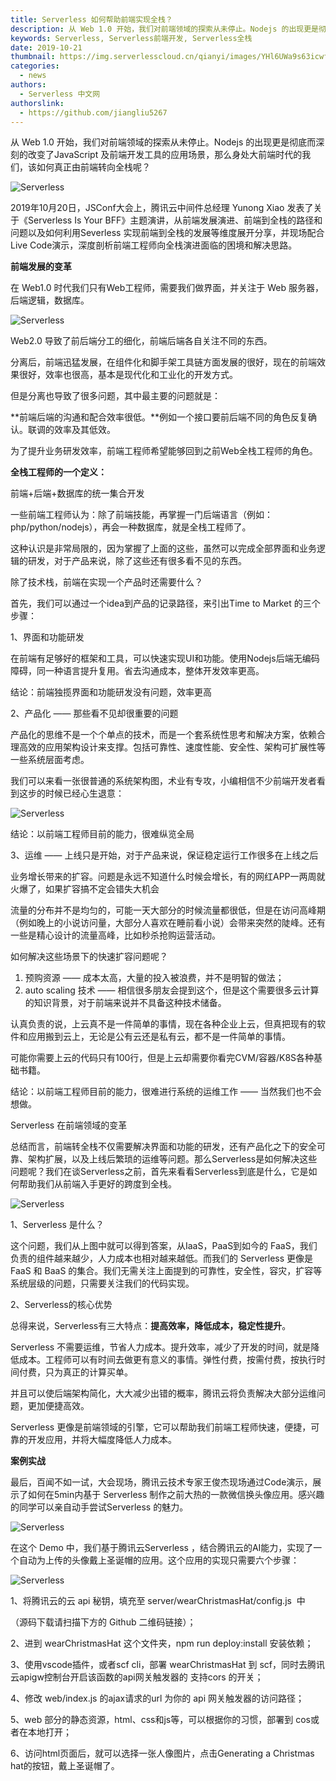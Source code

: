 ```yaml
---
title: Serverless 如何帮助前端实现全栈？
description: 从 Web 1.0 开始，我们对前端领域的探索从未停止。Nodejs 的出现更是彻底而深刻的改变了JavaScript 及前端开发工具的应用场景，那么身处大前端时代的我们，该如何真正由前端转向全栈呢？
keywords: Serverless, Serverless前端开发, Serverless全栈
date: 2019-10-21
thumbnail: https://img.serverlesscloud.cn/qianyi/images/YHl6UWa9s63icwfPNdpmT5N3Mas5icFEDQKNAJkwVpLm930RxFmIR7UTGh5anQFCUiam1T5Y8RRbnvaicGj8icGZzvw.jpg
categories: 
  - news
authors: 
  - Serverless 中文网
authorslink: 
  - https://github.com/jiangliu5267
---
```


从 Web 1.0 开始，我们对前端领域的探索从未停止。Nodejs 的出现更是彻底而深刻的改变了JavaScript 及前端开发工具的应用场景，那么身处大前端时代的我们，该如何真正由前端转向全栈呢？

![Serverless](https://img.serverlesscloud.cn/qianyi/images/YHl6UWa9s63icwfPNdpmT5N3Mas5icFEDQKNAJkwVpLm930RxFmIR7UTGh5anQFCUiam1T5Y8RRbnvaicGj8icGZzvw.jpg)

2019年10月20日，JSConf大会上，腾讯云中间件总经理 Yunong Xiao 发表了关于《Serverless Is Your BFF》主题演讲，从前端发展演进、前端到全栈的路径和问题以及如何利用Severless 实现前端到全栈的发展等维度展开分享，并现场配合Live Code演示，深度剖析前端工程师向全栈演进面临的困境和解决思路。

**前端发展的变革**

在 Web1.0 时代我们只有Web工程师，需要我们做界面，并关注于 Web 服务器，后端逻辑，数据库。

![Serverless](https://img.serverlesscloud.cn/qianyi/images/YHl6UWa9s63icwfPNdpmT5N3Mas5icFEDQ9fbmhNmjTicM2geibhMhGh7w4tkOQNp4SfEmsR4ia8iaq2Xqj3XLuMfvyw.jpg)

Web2.0 导致了前后端分工的细化，前端后端各自关注不同的东西。


分离后，前端迅猛发展，在组件化和脚手架工具链方面发展的很好，现在的前端效果很好，效率也很高，基本是现代化和工业化的开发方式。

但是分离也导致了很多问题，其中最主要的问题就是：

**前端后端的沟通和配合效率很低。**例如一个接口要前后端不同的角色反复确认。联调的效率及其低效。

为了提升业务研发效率，前端工程师希望能够回到之前Web全栈工程师的角色。

**全栈工程师的一个定义：**

前端+后端+数据库的统一集合开发

一些前端工程师认为：除了前端技能，再掌握一门后端语言（例如：php/python/nodejs），再会一种数据库，就是全栈工程师了。

这种认识是非常局限的，因为掌握了上面的这些，虽然可以完成全部界面和业务逻辑的研发，对于产品来说，除了这些还有很多看不见的东西。

除了技术栈，前端在实现一个产品时还需要什么？

首先，我们可以通过一个idea到产品的记录路径，来引出Time to Market 的三个步骤：


1、界面和功能研发


在前端有足够好的框架和工具，可以快速实现UI和功能。使用Nodejs后端无编码障碍，同一种语言提升复用。省去沟通成本，整体开发效率更高。

结论：前端独揽界面和功能研发没有问题，效率更高

2、产品化 —— 那些看不见却很重要的问题

产品化的思维不是一个个单点的技术，而是一个套系统性思考和解决方案，依赖合理高效的应用架构设计来支撑。包括可靠性、速度性能、安全性、架构可扩展性等一些系统层面考虑。

我们可以来看一张很普通的系统架构图，术业有专攻，小编相信不少前端开发者看到这步的时候已经心生退意：

![Serverless](https://img.serverlesscloud.cn/qianyi/images/YHl6UWa9s63icwfPNdpmT5N3Mas5icFEDQptMOSdxicWgdHynwU8FYFtBBj5SXHZRLzPvnVibawiaH7ibLUxZyereHrA.jpg)

结论：以前端工程师目前的能力，很难纵览全局


3、运维 —— 上线只是开始，对于产品来说，保证稳定运行工作很多在上线之后

业务增长带来的扩容。问题是永远不知道什么时候会增长，有的网红APP一两周就火爆了，如果扩容搞不定会错失大机会


流量的分布并不是均匀的，可能一天大部分的时候流量都很低，但是在访问高峰期（例如晚上的小说访问量，大部分人喜欢在睡前看小说）会带来突然的陡峰。还有一些是精心设计的流量高峰，比如秒杀抢购运营活动。

如何解决这些场景下的快速扩容问题呢？

1. 预购资源 —— 成本太高，大量的投入被浪费，并不是明智的做法；
2. auto scaling 技术 —— 相信很多朋友会提到这个，但是这个需要很多云计算的知识背景，对于前端来说并不具备这种技术储备。

认真负责的说，上云真不是一件简单的事情，现在各种企业上云，但真把现有的软件和应用搬到云上，无论是公有云还是私有云，都不是一件简单的事情。

可能你需要上云的代码只有100行，但是上云却需要你看完CVM/容器/K8S各种基础书籍。

结论：以前端工程师目前的能力，很难进行系统的运维工作 —— 当然我们也不会想做。

Serverless 在前端领域的变革

总结而言，前端转全栈不仅需要解决界面和功能的研发，还有产品化之下的安全可靠、架构扩展，以及上线后繁琐的运维等问题。那么Serverless是如何解决这些问题呢？我们在谈Serverless之前，首先来看看Serverless到底是什么，它是如何帮助我们从前端入手更好的跨度到全栈。

![Serverless](https://img.serverlesscloud.cn/qianyi/images/YHl6UWa9s63icwfPNdpmT5N3Mas5icFEDQ9ftnqBCTvDMlPWvQrCtQy9xNpQKHTwZP8dojKruIQ7z7kJLEFnJ1Mg.jpg)

1、Serverless 是什么？

这个问题，我们从上图中就可以得到答案，从IaaS，PaaS到如今的 FaaS，我们负责的组件越来越少，人力成本也相对越来越低。而我们的 Serverless 更像是 FaaS 和 BaaS 的集合。我们无需关注上面提到的可靠性，安全性，容灾，扩容等系统层级的问题，只需要关注我们的代码实现。

2、Serverless的核心优势


总得来说，Serverless有三大特点：**提高效率，降低成本，稳定性提升**。

Serverless 不需要运维，节省人力成本。提升效率，减少了开发的时间，就是降低成本。工程师可以有时间去做更有意义的事情。弹性付费，按需付费，按执行时间付费，只为真正的计算买单。

并且可以使后端架构简化，大大减少出错的概率，腾讯云将负责解决大部分运维问题，更加便捷高效。

Serverless 更像是前端领域的引擎，它可以帮助我们前端工程师快速，便捷，可靠的开发应用，并将大幅度降低人力成本。

**案例实战**

最后，百闻不如一试，大会现场，腾讯云技术专家王俊杰现场通过Code演示，展示了如何在5min内基于 Serverless 制作之前大热的一款微信换头像应用。感兴趣的同学可以亲自动手尝试Serverless 的魅力。

![Serverless](https://img.serverlesscloud.cn/qianyi/images/YHl6UWa9s63icwfPNdpmT5N3Mas5icFEDQyZ7bh4w34LaAJ7WAWn6kiahlDs0OjBlezz9A1BytpmB3azqtF8yPBIg.jpg)

在这个 Demo 中，我们基于腾讯云Serverless ，结合腾讯云的AI能力，实现了一个自动为上传的头像戴上圣诞帽的应用。这个应用的实现只需要六个步骤：

![Serverless](https://img.serverlesscloud.cn/qianyi/images/YHl6UWa9s63icwfPNdpmT5N3Mas5icFEDQbw36zxgibxLvibiayW4776DRibmRtuqHmPDaskwgQ7C68dr26Jwd0k420Q.jpg)

1、将腾讯云的云 api 秘钥，填充至 server/wearChristmasHat/config.js  中

（源码下载请扫描下方的 Github 二维码链接）；

2、进到 wearChristmasHat 这个文件夹，npm run deploy:install 安装依赖；

3、使用vscode插件，或者scf cli，部署 wearChristmasHat 到 scf，同时去腾讯云apigw控制台开启该函数的api网关触发器的 支持cors 的开关；

4、修改 web/index.js 的ajax请求的url 为你的 api 网关触发器的访问路径；

5、web 部分的静态资源，html、css和js等，可以根据你的习惯，部署到 cos或者在本地打开；

6、访问html页面后，就可以选择一张人像图片，点击Generating a Christmas hat的按钮，戴上圣诞帽了。
